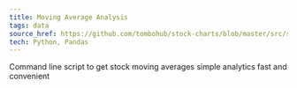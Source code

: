 ```yaml
---
title: Moving Average Analysis
tags: data
source_href: https://github.com/tombohub/stock-charts/blob/master/src/scripts/stock_stats.py
tech: Python, Pandas
---
```

Command line script to get stock moving averages simple analytics fast and convenient
